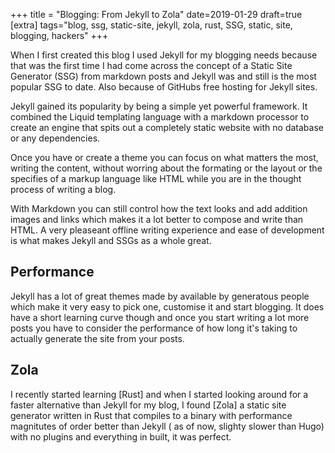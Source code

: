 +++
title = "Blogging: From Jekyll to Zola"
date=2019-01-29
draft=true
[extra]
tags="blog, ssg, static-site, jekyll, zola, rust, SSG, static, site, blogging, hackers"
+++

When I first created this blog I used Jekyll for my blogging needs because that was the first
time I had come across the concept of a Static Site Generator (SSG) from markdown posts
and Jekyll was and still is the most popular SSG to date. Also because of GitHubs
free hosting for Jekyll sites.

Jekyll gained its popularity by being a simple yet powerful framework.
It combined the Liquid templating language with a markdown processor to create 
an engine that spits out a completely static website with no database or any dependencies.

<!-- more -->

Once you have or create a theme you can focus on what matters the most,
writing the content, without worring about the formating or the layout or the
specifies of a markup language like HTML while you are in the thought process
of writing a blog.

With Markdown you can still control how the text looks and add addition images
and links which makes it a lot better to compose and write than HTML.
A very pleaseant offline writing experience and ease of development 
is what makes Jekyll and SSGs as a whole great.

## Performance

Jekyll has a lot of great themes made by available by generatous people which
make it very easy to pick one, customise it and start blogging. It does have
a short learning curve though and once you start writing a lot more posts you have to
consider the performance of how long it's taking to actually generate the site
from your posts.

## Zola

I recently started learning [Rust] and when I started looking around for a faster
alternative than Jekyll for my blog, I found [Zola] a static site generator written
in Rust that compiles to a binary with performance magnitutes of order better
than Jekyll ( as of now, slighty slower than Hugo) with no plugins and everything
in built, it was perfect. 


